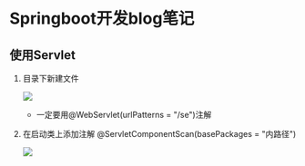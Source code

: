 # Springboot开发blog笔记

## 使用Servlet

1. 目录下新建文件

   ![](/home/angleong/myfile/IdeaProjects/blog/note/image/servlet1.png)

   * 一定要用@WebServlet(urlPatterns = "/se")注解

2. 在启动类上添加注解 @ServletComponentScan(basePackages = "内路径")

   ![](/home/angleong/myfile/IdeaProjects/blog/note/image/servlet2.png)

   